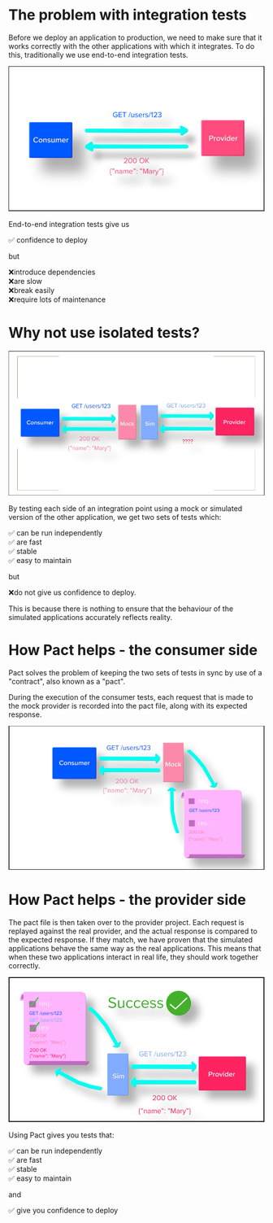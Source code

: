 # The problem with integration tests

Before we deploy an application to production, we need to make sure that it works correctly with the other applications with which it integrates. To do this, traditionally we use end-to-end integration tests.

![Live applications interact with each other in integration tests](.gitbook/assets/how_pact_works_1.png)

End-to-end integration tests give us

✅ confidence to deploy

but

❌introduce dependencies<br/>❌are slow<br/>❌break easily<br/>❌require lots of maintenance

# Why not use isolated tests?

![Why not use isolated tests](.gitbook/assets/how_pact_works_2.png)

By testing each side of an integration point using a mock or simulated version of the other application, we get two sets of tests which:

✅ can be run independently<br/>✅ are fast<br/>✅ stable<br/>✅ easy to maintain

but

❌do not give us confidence to deploy.

This is because there is nothing to ensure that the behaviour of the simulated applications accurately reflects reality.

# How Pact helps - the consumer side

Pact solves the problem of keeping the two sets of tests in sync by use of a "contract", also known as a "pact".

During the execution of the consumer tests, each request that is made to the mock provider is recorded into the pact file, along with its expected response.

![Consumer tests with Pact](.gitbook/assets/how_pact_works_3.png)

# How Pact helps - the provider side

The pact file is then taken over to the provider project. Each request is replayed against the real provider, and the actual response is compared to the expected response. If they match, we have proven that the simulated applications behave the same way as the real applications. This means that when these two applications interact in real life, they should work together correctly.

![Provider tests with Pact](.gitbook/assets/how_pact_works_4.png)

Using Pact gives you tests that:

✅ can be run independently<br/>✅ are fast<br/>✅ stable<br/>✅ easy to maintain

and

✅ give you confidence to deploy
